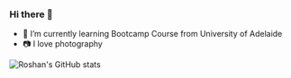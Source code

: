 ### Hi there 👋

- 🌱 I’m currently learning Bootcamp Course from University of Adelaide
- :camera: I love photography

![Roshan's GitHub stats](https://github-readme-stats.vercel.app/api?username=bajraroshan&show_icons=true&theme=highcontrast)

<!--
**bajraroshan/bajraroshan** is a ✨ _special_ ✨ repository because its `README.md` (this file) appears on your GitHub profile.

Here are some ideas to get you started:

- 🔭 I’m currently working on ...
- 🌱 I’m currently learning ...
- 👯 I’m looking to collaborate on ...
- 🤔 I’m looking for help with ...
- 💬 Ask me about ...
- 📫 How to reach me: ...
- 😄 Pronouns: ...
- ⚡ Fun fact: ...
-->
